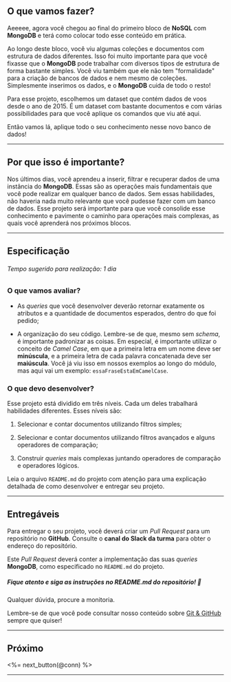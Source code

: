 ## O que vamos fazer?

Aeeeee, agora você chegou ao final do primeiro bloco de **NoSQL** com **MongoDB** e terá como colocar todo esse conteúdo em prática.

Ao longo deste bloco, você viu algumas coleções e documentos com estrutura de dados diferentes. Isso foi muito importante para que você fixasse que o **MongoDB** pode trabalhar com diversos tipos de estrutura de forma bastante simples. Você viu também que ele não tem "formalidade" para a criação de bancos de dados e nem mesmo de coleções. Simplesmente inserimos os dados, e o **MongoDB** cuida de todo o resto!

Para esse projeto, escolhemos um dataset que contém dados de voos desde o ano de 2015. É um dataset com bastante documentos e com várias possibilidades para que você aplique os comandos que viu até aqui.

Então vamos lá, aplique todo o seu conhecimento nesse novo banco de dados!

---

## Por que isso é importante?

Nos últimos dias, você aprendeu a inserir, filtrar e recuperar dados de uma instância do **MongoDB**. Essas são as operações mais fundamentais que você pode realizar em qualquer banco de dados. Sem essas habilidades, não haveria nada muito relevante que você pudesse fazer com um banco de dados. Esse projeto será importante para que você consolide esse conhecimento e pavimente o caminho para operações mais complexas, as quais você aprenderá nos próximos blocos.

---

## Especificação

###### Tempo sugerido para realização: 1 dia

### O que vamos avaliar?

* As *queries* que você desenvolver deverão retornar exatamente os atributos e a quantidade de documentos esperados, dentro do que foi pedido;

* A organização do seu código. Lembre-se de que, mesmo sem *schema*, é importante padronizar as coisas. Em especial, é importante utilizar o conceito de _Camel Case_, em que a primeira letra em um nome deve ser **minúscula**, e a primeira letra de cada palavra concatenada deve ser **maiúscula**. Você já viu isso em nossos exemplos ao longo do módulo, mas aqui vai um exemplo: `essaFraseEstaEmCamelCase`.

### O que devo desenvolver?

Esse projeto está dividido em três níveis. Cada um deles trabalhará habilidades diferentes. Esses níveis são:

1. Selecionar e contar documentos utilizando filtros simples;

2. Selecionar e contar documentos utilizando filtros avançados e alguns operadores de comparação;

3. Construir *queries* mais complexas juntando operadores de comparação e operadores lógicos.

Leia o arquivo `README.md` do projeto com atenção para uma explicação detalhada de como desenvolver e entregar seu projeto.

---

## Entregáveis

Para entregar o seu projeto, você deverá criar um _Pull Request_ para um repositório no **GitHub**. Consulte o **canal do Slack da turma** para obter o endereço do repositório.

Este _Pull Request_ deverá conter a implementação das suas *queries* **MongoDB**, como especificado no `README.md` do projeto.

##### Fique atento e siga as instruções no README.md do repositório! 🥺

Qualquer dúvida, procure a monitoria.

Lembre-se de que você pode consultar nosso conteúdo sobre [Git & GitHub](/fundamentals/git) sempre que quiser!

---

## Próximo

<%= next_button(@conn) %>

---

